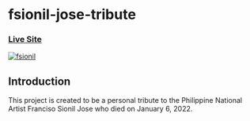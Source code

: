 # fsionil-jose-tribute

### [Live Site](https://fsionil-jose-tribute.netlify.app)

<a href="https://ibb.co/Fn9kXjB"><img src="https://i.ibb.co/png6Q93/fsionil.jpg" alt="fsionil" border="0" margin="0 auto"/></a>

## Introduction
This project is created to be a personal tribute to the Philippine National Artist Franciso Sionil Jose who died on January 6, 2022. 
